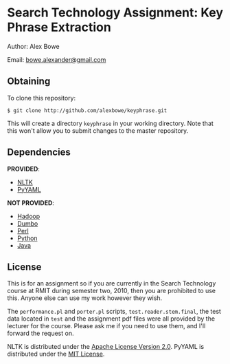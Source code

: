 Search Technology Assignment: Key Phrase Extraction
===================================================

Author: Alex Bowe

Email:  bowe.alexander@gmail.com

Obtaining
---------

To clone this repository:

	$ git clone http://github.com/alexbowe/keyphrase.git
	
This will create a directory `keyphrase` in your working directory. Note that this won't allow you to submit changes to the master repository.

Dependencies
------------

**PROVIDED**:

 * [NLTK](www.nltk.org)
 * [PyYAML](www.pyyaml.org)

**NOT PROVIDED**:

 * [Hadoop](http://hadoop.apache.org/)
 * [Dumbo](http://klbostee.github.com/dumbo/)
 * [Perl](www.perl.org)
 * [Python](www.python.org)
 * [Java](www.java.com)

License
-------

This is for an assignment so if you are currently in the Search Technology course at RMIT during semester two, 2010, then you are prohibited to use this. Anyone else can use my work however they wish.

The `performance.pl` and `porter.pl` scripts, `test.reader.stem.final`, the test data located in `test` and the assignment pdf files were all provided by the lecturer for the course. Please ask me if you need to use them, and I'll forward the request on.

NLTK is distributed under the [Apache License Version 2.0](http://www.apache.org/licenses/LICENSE-2.0). PyYAML is distributed under the [MIT License](http://www.opensource.org/licenses/mit-license.php).
